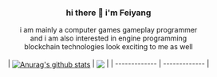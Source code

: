 <div align="center" width="50">

  ### hi there 👋 i'm Feiyang<br>
  <a>i am mainly a computer games gameplay programmer<br>
    and i am also interested in engine programming<br>
    blockchain technologies look exciting to me as well</a>
  <br>
  <br>
| <a href="https://github.com/anuraghazra/github-readme-stats"><img align="center" src="https://github-readme-stats.vercel.app/api?username=lfy05&show_icons=true&include_all_commits=true&theme=buefy&hide_border=true" alt="Anurag's github stats" /></a> | <a href="https://github.com/anuraghazra/github-readme-stats"><img align="center" src="https://github-readme-stats.vercel.app/api/top-langs/?username=lfy05&layout=compact&theme=buefy&hide_border=true" /></a> |
| ------------- | ------------- |
</div>


